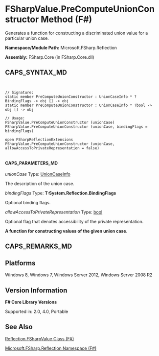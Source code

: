 # FSharpValue.PreComputeUnionConstructor Method (F#)

Generates a function for constructing a discriminated union value for a particular union case.

**Namespace/Module Path:** Microsoft.FSharp.Reflection

**Assembly:** FSharp.Core (in FSharp.Core.dll)


## CAPS_SYNTAX_MD



```


// Signature:
static member PreComputeUnionConstructor : UnionCaseInfo * ?BindingFlags -> obj [] -> obj
static member PreComputeUnionConstructor : UnionCaseInfo * ?bool -> obj [] -> obj

// Usage:
FSharpValue.PreComputeUnionConstructor (unionCase)
FSharpValue.PreComputeUnionConstructor (unionCase, bindingFlags = bindingFlags)

open FSharpReflectionExtensions
FSharpValue.PreComputeUnionConstructor (unionCase, allowAccessToPrivateRepresentation = false)


```



#### CAPS_PARAMETERS_MD
*unionCase*
Type: [UnionCaseInfo](http://msdn.microsoft.com/en-us/library/d97eb038-9521-4e20-89b4-dd0cd92d7221)


The description of the union case.


*bindingFlags*
Type: **T:System.Reflection.BindingFlags**


Optional binding flags.


*allowAccessToPrivateRepresentation*
Type: [bool](http://msdn.microsoft.com/en-us/library/89c0cf9c-49ce-4207-a3be-555851a67dd5)


Optional flag that denotes accessibility of the private representation.



**A function for constructing values of the given union case.**
## CAPS_REMARKS_MD

## Platforms
Windows 8, Windows 7, Windows Server 2012, Windows Server 2008 R2


## Version Information
**F# Core Library Versions**

Supported in: 2.0, 4.0, Portable




## See Also
[Reflection.FSharpValue Class &#40;F&#35;&#41;](Reflection.FSharpValue+Class+%28F%23%29.md)

[Microsoft.FSharp.Reflection Namespace &#40;F&#35;&#41;](Microsoft.FSharp.Reflection+Namespace+%28F%23%29.md)

